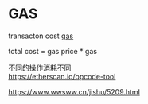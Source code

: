 # GAS
transacton cost [gas](https://ethgasstation.info/) 

 total cost = gas price * gas   

[不同的操作消耗不同](https://github.com/crytic/evm-opcodes)  
https://etherscan.io/opcode-tool

https://www.wwsww.cn/jishu/5209.html
